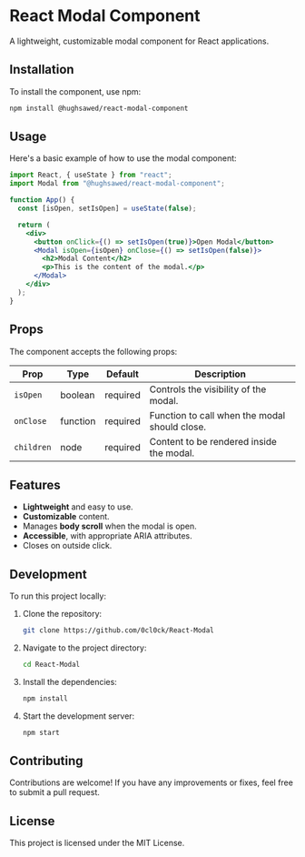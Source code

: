 
# React Modal Component

A lightweight, customizable modal component for React applications.

## Installation

To install the component, use npm:

```bash
npm install @hughsawed/react-modal-component
```

## Usage

Here's a basic example of how to use the modal component:

```jsx
import React, { useState } from "react";
import Modal from "@hughsawed/react-modal-component";

function App() {
  const [isOpen, setIsOpen] = useState(false);

  return (
    <div>
      <button onClick={() => setIsOpen(true)}>Open Modal</button>
      <Modal isOpen={isOpen} onClose={() => setIsOpen(false)}>
        <h2>Modal Content</h2>
        <p>This is the content of the modal.</p>
      </Modal>
    </div>
  );
}
```

## Props

The component accepts the following props:

| Prop     | Type     | Default  | Description                                  |
| -------- | -------- | -------- | -------------------------------------------- |
| `isOpen` | boolean  | required | Controls the visibility of the modal.        |
| `onClose`| function | required | Function to call when the modal should close.|
| `children`| node    | required | Content to be rendered inside the modal.     |

## Features

- **Lightweight** and easy to use.
- **Customizable** content.
- Manages **body scroll** when the modal is open.
- **Accessible**, with appropriate ARIA attributes.
- Closes on outside click.


## Development

To run this project locally:

1. Clone the repository:
   ```bash
   git clone https://github.com/0cl0ck/React-Modal
   ```
2. Navigate to the project directory:
   ```bash
   cd React-Modal
   ```
3. Install the dependencies:
   ```bash
   npm install
   ```
4. Start the development server:
   ```bash
   npm start
   ```

## Contributing

Contributions are welcome! If you have any improvements or fixes, feel free to submit a pull request.

## License

This project is licensed under the MIT License.

